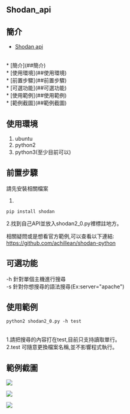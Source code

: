 Shodan_api
---

## 簡介
* [Shodan api](#Shodan_api)
<br/>
  * [簡介](##簡介)
<br/>
  * [使用環境](##使用環境)
<br/>
  * [前置步驟](##前置步驟)
<br/>
  * [可選功能](##可選功能)
<br/>
  * [使用範例](##使用範例)
<br/>
  * [範例截圖](##範例截圖)



## 使用環境
1. ubuntu
2. python2
3. python3(至少目前可以)


前置步驟
---
請先安裝相關檔案

1.
```gherkin=
pip install shodan
```

2.找到自己API並放入shodan2_0.py裡標註地方。


相關疑問或是想看官方範例,可以查看以下連結:
https://github.com/achillean/shodan-python
<br/>

可選功能
---
-h 針對單個主機進行搜尋
<br/>
-s 針對你想搜尋的語法搜尋(Ex:server="apache")
<br/>

使用範例
---

```gherkin=
python2 shodan2_0.py -h test
```

<br/>1.請把搜尋的內容打在test,目前只支持讀取單行。
<br/>
2.test 可隨意更換檔案名稱,並不影響程式執行。
<br/>

## 範例截圖

![](https://i.imgur.com/VIvVQiJ.png)

![](https://i.imgur.com/49iwo9c.png)

![](https://i.imgur.com/8d33ZhU.png)
